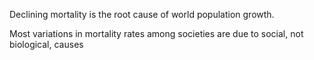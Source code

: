 Declining mortality is the root cause of world population growth.

Most variations in mortality rates among societies are due to social, not biological, causes

